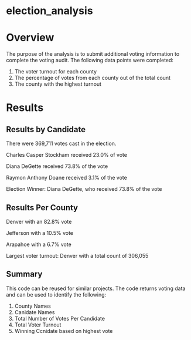 # election_analysis
# Overview
The purpose of the analysis is to submit additional voting information to complete the voting audit. The following data points were completed:
1.	The voter turnout for each county
2.	The percentage of votes from each county out of the total count
3.	The county with the highest turnout
# Results 
## Results by Candidate 
There were 369,711 votes cast in the election. 

Charles Casper Stockham received 23.0% of vote

Diana DeGette received 73.8% of the vote 

Raymon Anthony Doane received 3.1% of the vote 

Election Winner: Diana DeGette, who received 73.8% of the vote 
## Results Per County

Denver with an 82.8% vote 

Jefferson with a 10.5% vote

Arapahoe with a 6.7% vote 

Largest voter turnout: Denver with a total count of 306,055

## Summary 
This code can be reused for similar projects. The code returns voting data and can be used to identify the following:
1. County Names
2. Canidate Names
3. Total Number of Votes Per Candidate
4. Total Voter Turnout
5. Winning Ccnidate based on highest vote	
